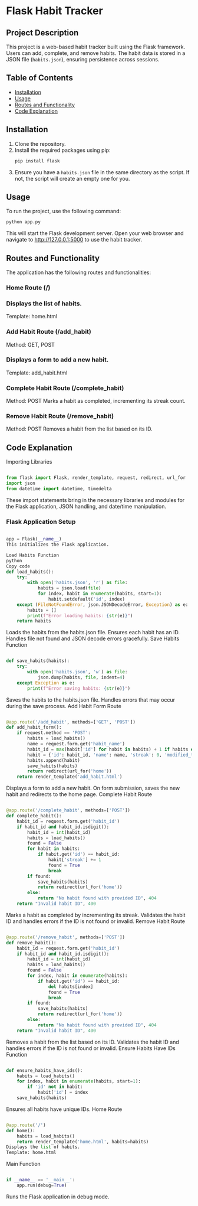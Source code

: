 # Flask Habit Tracker

## Project Description
This project is a web-based habit tracker built using the Flask framework. Users can add, complete, and remove habits. The habit data is stored in a JSON file (`habits.json`), ensuring persistence across sessions.

## Table of Contents
- [Installation](#installation)
- [Usage](#usage)
- [Routes and Functionality](#routes-and-functionality)
- [Code Explanation](#code-explanation)

## Installation
1. Clone the repository.
2. Install the required packages using pip:
    ```bash
    pip install flask
    ```
3. Ensure you have a `habits.json` file in the same directory as the script. If not, the script will create an empty one for you.

## Usage
To run the project, use the following command:
```bash
python app.py
```
This will start the Flask development server. Open your web browser and navigate to http://127.0.0.1:5000 to use the habit tracker.

## Routes and Functionality
The application has the following routes and functionalities:

### Home Route (/)
### Displays the list of habits.
 Template: home.html
### Add Habit Route (/add_habit)
 Method: GET, POST
### Displays a form to add a new habit.
Template: add_habit.html
### Complete Habit Route (/complete_habit)
 Method: POST
 Marks a habit as completed, incrementing its streak count.
### Remove Habit Route (/remove_habit)
Method: POST
Removes a habit from the list based on its ID.
## Code Explanation
Importing Libraries
```python

from flask import Flask, render_template, request, redirect, url_for
import json
from datetime import datetime, timedelta
```
These import statements bring in the necessary libraries and modules for the Flask application, JSON handling, and date/time manipulation.

### Flask Application Setup
``` python

app = Flask(__name__)
This initializes the Flask application.

Load Habits Function
python
Copy code
def load_habits():
    try:
        with open('habits.json', 'r') as file:
            habits = json.load(file)
            for index, habit in enumerate(habits, start=1):
                habit.setdefault('id', index)
    except (FileNotFoundError, json.JSONDecodeError, Exception) as e:
        habits = []
        print(f"Error loading habits: {str(e)}")
    return habits
```
Loads the habits from the habits.json file.
Ensures each habit has an ID.
Handles file not found and JSON decode errors gracefully.
Save Habits Function
``` python

def save_habits(habits):
    try:
        with open('habits.json', 'w') as file:
            json.dump(habits, file, indent=4)
    except Exception as e:
        print(f"Error saving habits: {str(e)}")
```
Saves the habits to the habits.json file.
Handles errors that may occur during the save process.
Add Habit Form Route
``` python

@app.route('/add_habit', methods=['GET', 'POST'])
def add_habit_form():
    if request.method == 'POST':
        habits = load_habits()
        name = request.form.get('habit_name')
        habit_id = max(habit['id'] for habit in habits) + 1 if habits else 1
        habit = {'id': habit_id, 'name': name, 'streak': 0, 'modified_time': str(datetime.now().date())}
        habits.append(habit)
        save_habits(habits)
        return redirect(url_for('home'))
    return render_template('add_habit.html')
```
Displays a form to add a new habit.
On form submission, saves the new habit and redirects to the home page.
Complete Habit Route
``` python

@app.route('/complete_habit', methods=['POST'])
def complete_habit():
    habit_id = request.form.get('habit_id')
    if habit_id and habit_id.isdigit():
        habit_id = int(habit_id)
        habits = load_habits()
        found = False
        for habit in habits:
            if habit.get('id') == habit_id:
                habit['streak'] += 1
                found = True
                break
        if found:
            save_habits(habits)
            return redirect(url_for('home'))
        else:
            return "No habit found with provided ID", 404
    return "Invalid habit ID", 400
```
Marks a habit as completed by incrementing its streak.
Validates the habit ID and handles errors if the ID is not found or invalid.
Remove Habit Route
``` python

@app.route('/remove_habit', methods=['POST'])
def remove_habit():
    habit_id = request.form.get('habit_id')
    if habit_id and habit_id.isdigit():
        habit_id = int(habit_id)
        habits = load_habits()
        found = False
        for index, habit in enumerate(habits):
            if habit.get('id') == habit_id:
                del habits[index]
                found = True
                break
        if found:
            save_habits(habits)
            return redirect(url_for('home'))
        else:
            return "No habit found with provided ID", 404
    return "Invalid habit ID", 400
```
Removes a habit from the list based on its ID.
Validates the habit ID and handles errors if the ID is not found or invalid.
Ensure Habits Have IDs Function
``` python

def ensure_habits_have_ids():
    habits = load_habits()
    for index, habit in enumerate(habits, start=1):
        if 'id' not in habit:
            habit['id'] = index
    save_habits(habits)
```
Ensures all habits have unique IDs.
Home Route
``` python

@app.route('/')
def home():
    habits = load_habits()
    return render_template('home.html', habits=habits)
Displays the list of habits.
Template: home.html
```
Main Function
``` python

if __name__ == '__main__':
    app.run(debug=True)
```
Runs the Flask application in debug mode.
